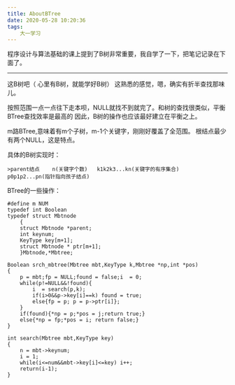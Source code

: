 ```yaml
---
title: AboutBTree
date: 2020-05-28 10:20:36
tags:
    大一学习
---
```


程序设计与算法基础的课上提到了B树非常重要，我自学了一下，把笔记记录在下面了。

---

<!--more-->

这B树吧（	心里有B树，就能学好B树）
这熟悉的感觉，嗯，确实有折半查找那味儿。

按照范围一点一点往下走本呗，NULL就找不到就完了。和树的查找很类似，平衡BTree查找效率是最高的
因此，B树的操作也应该最好建立在平衡之上。

m路BTree,意味着有m个子树，m-1个关键字，刚刚好覆盖了全范围。
根结点最少有两个NULL，这是特点。

具体的B树实现时：

	>parent结点    n(关键字个数)   k1k2k3...kn(关键字的有序集合)   p0p1p2...pn(指针指向孩子结点)   

BTree的一些操作：

```关于BTree具体的定义：
#define m NUM
typedef int Boolean
typedef struct Mbtnode
	{
	struct Mbtnode *parent;
	int keynum;
	KeyType key[m+1];
	struct Mbtnode * ptr[m+1];
	}Mbtnode,*Mbtree;

```


```关于B树的查找，若找到返回结点给fp并且将位置赋值给pos;否则，将k要被插入的地址给np，位置给pos
Boolean srch_mbtree(Mbtree mbt,KeyType k,Mbtree *np,int *pos)
{
	p = mbt;fp = NULL;found = false;i  = 0;
	while(p!=NULL&&!found){
		i  = search(p,k);
		if(i>0&&p->key[i]==k) found = true;
		else{fp = p; p = p->ptr[i]};
	}
	if(found){*np = p;*pos = j;return true;}
	else{*np = fp;*pos = i; return false;}
}
```


```
int search(Mbtree mbt,KeyType key)
{
	n = mbt->keynum;
	i = 1;
	while(i<=num&&mbt->key[i]<=key) i++;
	return(i-1);
}
```